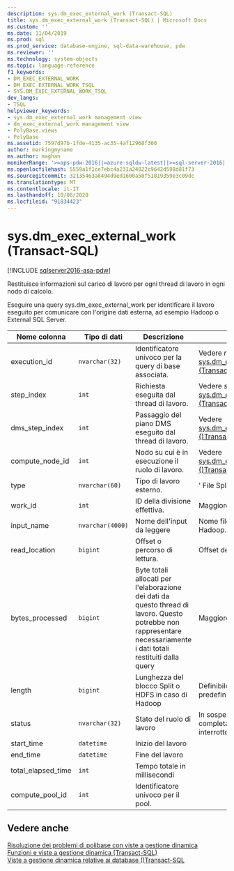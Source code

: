 ```yaml
---
description: sys.dm_exec_external_work (Transact-SQL)
title: sys.dm_exec_external_work (Transact-SQL) | Microsoft Docs
ms.custom: ''
ms.date: 11/04/2019
ms.prod: sql
ms.prod_service: database-engine, sql-data-warehouse, pdw
ms.reviewer: ''
ms.technology: system-objects
ms.topic: language-reference
f1_keywords:
- DM_EXEC_EXTERNAL_WORK
- DM_EXEC_EXTERNAL_WORK_TSQL
- SYS.DM_EXEC_EXTERNAL_WORK_TSQL
dev_langs:
- TSQL
helpviewer_keywords:
- sys.dm_exec_external_work management view
- dm_exec_external_work management view
- PolyBase,views
- PolyBase
ms.assetid: 7597d97b-1fde-4135-ac35-4af12968f300
author: markingmyname
ms.author: maghan
monikerRange: '>=aps-pdw-2016||=azure-sqldw-latest||>=sql-server-2016||=sqlallproducts-allversions||>=sql-server-linux-2017||=azuresqldb-mi-current'
ms.openlocfilehash: 5559a1f1ce7ebc4a231a24022c9642d598d81f73
ms.sourcegitcommit: 32135463a8494d9ed1600a58f51819359e3c09dc
ms.translationtype: MT
ms.contentlocale: it-IT
ms.lasthandoff: 10/08/2020
ms.locfileid: "91834423"
---
```

# <a name="sysdm_exec_external_work-transact-sql"></a>sys.dm_exec_external_work (Transact-SQL)
[!INCLUDE [sqlserver2016-asa-pdw](../../includes/applies-to-version/sqlserver2016-asa-pdw.md)]

  Restituisce informazioni sul carico di lavoro per ogni thread di lavoro in ogni nodo di calcolo.  
  
 Eseguire una query sys.dm_exec_external_work per identificare il lavoro eseguito per comunicare con l'origine dati esterna, ad esempio Hadoop o External SQL Server.  
  
|Nome colonna|Tipo di dati|Descrizione|Range|  
|-----------------|---------------|-----------------|-----------|  
|execution_id|`nvarchar(32)`|Identificatore univoco per la query di base associata.|Vedere *request_id* in [sys.dm_exec_requests &#40;Transact-SQL&#41;](../../relational-databases/system-dynamic-management-views/sys-dm-exec-requests-transact-sql.md).|  
|step_index|`int`|Richiesta eseguita dal thread di lavoro.|Vedere *step_index* in  [sys.dm_exec_requests &#40;Transact-SQL&#41;](../../relational-databases/system-dynamic-management-views/sys-dm-exec-requests-transact-sql.md).|  
|dms_step_index|`int`|Passaggio del piano DMS eseguito dal thread di lavoro.|Vedere [sys.dm_exec_dms_workers &#40;&#41;Transact-SQL ](../../relational-databases/system-dynamic-management-views/sys-dm-exec-dms-workers-transact-sql.md).|  
|compute_node_id|`int`|Nodo su cui è in esecuzione il ruolo di lavoro.|Vedere [sys.dm_exec_compute_nodes &#40;&#41;Transact-SQL ](../../relational-databases/system-dynamic-management-views/sys-dm-exec-compute-nodes-transact-sql.md).|  
|type|`nvarchar(60)`|Tipo di lavoro esterno.|' File Split '|  
|work_id|`int`|ID della divisione effettiva.|Maggiore o uguale a 0.|  
|input_name|`nvarchar(4000)`|Nome dell'input da leggere|Nome file quando si usa Hadoop.|  
|read_location|`bigint`|Offset o percorso di lettura.|Offset del file da leggere.|  
|bytes_processed|`bigint`|Byte totali allocati per l'elaborazione dei dati da questo thread di lavoro. Questo potrebbe non rappresentare necessariamente i dati totali restituiti dalla query |Maggiore o uguale a 0.|  
|length|`bigint`|Lunghezza del blocco Split o HDFS in caso di Hadoop|Definibile dall'utente. Il valore predefinito è 64M|  
|status|`nvarchar(32)`|Stato del ruolo di lavoro|In sospeso, elaborazione, completato, non riuscito, interrotto|  
|start_time|`datetime`|Inizio del lavoro||  
|end_time|`datetime`|Fine del lavoro||  
|total_elapsed_time|`int`|Tempo totale in millisecondi||
|compute_pool_id|`int`|Identificatore univoco per il pool.|

## <a name="see-also"></a>Vedere anche  
 [Risoluzione dei problemi di polibase con viste a gestione dinamica](/previous-versions/sql/sql-server-2016/mt146389(v=sql.130))   
 [Funzioni e viste a gestione dinamica &#40;Transact-SQL&#41;](~/relational-databases/system-dynamic-management-views/system-dynamic-management-views.md)   
 [Viste a gestione dinamica relative ai database &#40;&#41;Transact-SQL ](../../relational-databases/system-dynamic-management-views/database-related-dynamic-management-views-transact-sql.md)  
  
